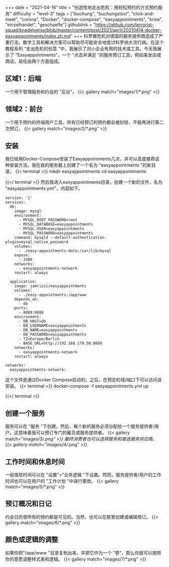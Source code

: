 +++
date = "2021-04-16"
title = "创造性地走出危机：用轻松预约的方式预约服务"
difficulty = "level-3"
tags = ["buchung", "buchungstool", "click-and-meet", "corona", "Docker", "docker-compose", "easyappointments", "krise", "einzelhandel", "geschaefte"]
githublink = "https://github.com/terrorist-squad/knedelverse/blob/master/content/post/2021/april/20210414-docker-easyappointments/index.zh.md"
+++
科罗娜危机对德国的服务提供商造成了严重打击。数字工具和解决方案可以帮助尽可能安全地度过科罗纳大流行病。在这个教程系列 "走出危机的创意 "中，我展示了对小企业有用的技术或工具。今天我展示了 "Easyappointments"，一个 "点击并满足 "的服务预订工具，例如美发店或商店。易任由两个方面组成。
## 区域1：后端
一个用于管理服务和约会的 "后台"。
{{< gallery match="images/1/*.png" >}}

## 领域2：前台
一个用于预约的终端用户工具。所有已经预订的预约都会被封锁，不能再进行第二次预订。
{{< gallery match="images/2/*.png" >}}

## 安装
我已经用Docker-Compose安装了Easyappointments几次，并可以高度推荐这种安装方法。我在我的服务器上创建了一个名为 "easyappointments "的新目录。
{{< terminal >}}
mkdir easyappointments
cd easyappointments

{{</ terminal >}}
然后我进入easyappointments目录，创建一个新的文件，名为 "easyappointments.yml"，内容如下。
```
version: '2'
services:
  db:
    image: mysql
    environment:
      - MYSQL_ROOT_PASSWORD=root
      - MYSQL_DATABASE=easyappointments
      - MYSQL_USER=easyappointments
      - MYSQL_PASSWORD=easyappointments
    command: mysqld --default-authentication-plugin=mysql_native_password
    volumes:
      - ./easy-appointments-data:/var/lib/mysql
    expose:
      - 3306
    networks:
      - easyappointments-network
    restart: always

  application:
    image: jamrizzi/easyappointments
    volumes:
      - ./easy-appointments:/app/www
    depends_on:
      - db
    ports:
      - 8089:8888
    environment:
      - DB_HOST=db
      - DB_USERNAME=easyappointments
      - DB_NAME=easyappointments
      - DB_PASSWORD=easyappointments
      - TZ=Europe/Berlin
      - BASE_URL=http://192.168.178.50:8089 
    networks:
      - easyappointments-network
    restart: always

networks:
  easyappointments-network:

```
这个文件是通过Docker Compose启动的。之后，在预定的域/端口下可以访问该安装。
{{< terminal >}}
docker-compose -f easyappointments.yml up

{{</ terminal >}}

## 创建一个服务
服务可以在 "服务 "下创建。然后，每个新的服务必须分配给一个服务提供者/用户。这意味着我可以预订专门的雇员或服务提供者。
{{< gallery match="images/3/*.png" >}}
最终消费者也可以选择服务和首选服务供应商。
{{< gallery match="images/4/*.png" >}}

## 工作时间和休息时间
一般值班时间可以在 "设置">"业务逻辑 "下设置。然而，服务提供者/用户的工作时间也可以在用户的 "工作计划 "中进行更改。
{{< gallery match="images/5/*.png" >}}

## 预订概况和日记
约会日历使所有的预约都是可见的。当然，也可以在那里创建或编辑预订。
{{< gallery match="images/6/*.png" >}}

## 颜色或逻辑的调整
如果你把"/app/www "目录复制出来，并把它作为一个 "卷"，那么你就可以按照你的意愿调整样式表和逻辑。
{{< gallery match="images/7/*.png" >}}